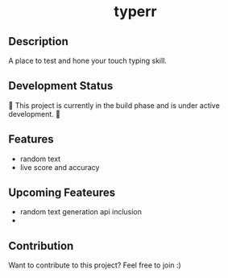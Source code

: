 # <div align="center"> typerr</div>

## Description
A place to test and hone your touch typing skill.

## Development Status
🚧 This project is currently in the build phase and is under active development. 🚧

## Features
- random text 
- live score and accuracy


## Upcoming Feateures
- random text generation api inclusion
- 

## Contribution
Want to contribute to this project? Feel free to join :)
<!--
```bash
# 
git clone https://github.com/tar3q-az1z/typerr.git
-->